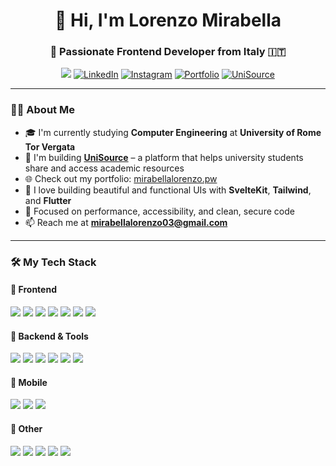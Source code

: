 <h1 align="center">👋 Hi, I'm Lorenzo Mirabella</h1>
<h3 align="center">🚀 Passionate Frontend Developer from Italy 🇮🇹</h3>

<p align="center">
  <a href="mailto:mirabellalorenzo03@gmail.com"><img src="https://img.shields.io/badge/email-mirabellalorenzo03@gmail.com-red?style=flat&logo=gmail"></a>
  <a href="https://linkedin.com/in/mirabellalorenzo" target="_blank"><img src="https://img.shields.io/badge/linkedin-%230077B5.svg?style=flat&logo=linkedin&logoColor=white" alt="LinkedIn"></a>
  <a href="https://instagram.com/mirabella_lorenzo_" target="_blank"><img src="https://img.shields.io/badge/instagram-%23E4405F.svg?style=flat&logo=instagram&logoColor=white" alt="Instagram"></a>
  <a href="https://mirabellalorenzo.pw" target="_blank"><img src="https://img.shields.io/badge/Portfolio-mirabellalorenzo.pw-informational?style=flat&logo=google-chrome&logoColor=white" alt="Portfolio"></a>
  <a href="https://unisource.site" target="_blank"><img src="https://img.shields.io/badge/Project-UniSource-blueviolet?style=flat&logo=vercel&logoColor=white" alt="UniSource"></a>
</p>

---

### 👨‍💻 About Me

- 🎓 I'm currently studying **Computer Engineering** at **University of Rome Tor Vergata**
- 💼 I'm building **[UniSource](https://unisource.site)** – a platform that helps university students share and access academic resources
- 🌐 Check out my portfolio: [mirabellalorenzo.pw](https://mirabellalorenzo.pw)
- 🧠 I love building beautiful and functional UIs with **SvelteKit**, **Tailwind**, and **Flutter**
- 🔐 Focused on performance, accessibility, and clean, secure code
- 📫 Reach me at **mirabellalorenzo03@gmail.com**

---

### 🛠️ My Tech Stack

#### 🚀 Frontend
<p>
  <img src="https://img.shields.io/badge/-Svelte-%23FF3E00?style=flat&logo=svelte&logoColor=white"/>
  <img src="https://img.shields.io/badge/-Flutter-%2302569B?style=flat&logo=flutter&logoColor=white"/>
  <img src="https://img.shields.io/badge/-HTML5-%23E34F26?style=flat&logo=html5&logoColor=white"/>
  <img src="https://img.shields.io/badge/-CSS3-%231572B6?style=flat&logo=css3&logoColor=white"/>
  <img src="https://img.shields.io/badge/-Tailwind-%2306B6D4?style=flat&logo=tailwind-css&logoColor=white"/>
  <img src="https://img.shields.io/badge/-JavaScript-%23F7DF1E?style=flat&logo=javascript&logoColor=black"/>
  <img src="https://img.shields.io/badge/-TypeScript-%23007ACC?style=flat&logo=typescript&logoColor=white"/>
</p>

#### 🔧 Backend & Tools
<p>
  <img src="https://img.shields.io/badge/-Node.js-%23339933?style=flat&logo=node.js&logoColor=white"/>
  <img src="https://img.shields.io/badge/-Firebase-%23FFCA28?style=flat&logo=firebase&logoColor=black"/>
  <img src="https://img.shields.io/badge/-Google Cloud-%234285F4?style=flat&logo=google-cloud&logoColor=white"/>
  <img src="https://img.shields.io/badge/-MySQL-%2300f?style=flat&logo=mysql&logoColor=white"/>
  <img src="https://img.shields.io/badge/-Git-%23F05032?style=flat&logo=git&logoColor=white"/>
  <img src="https://img.shields.io/badge/-Postman-%23FF6C37?style=flat&logo=postman&logoColor=white"/>
</p>

#### 📱 Mobile
<p>
  <img src="https://img.shields.io/badge/-Android-%233DDC84?style=flat&logo=android&logoColor=white"/>
  <img src="https://img.shields.io/badge/-Kotlin-%230095D5?style=flat&logo=kotlin&logoColor=white"/>
  <img src="https://img.shields.io/badge/-Dart-%230175C2?style=flat&logo=dart&logoColor=white"/>
</p>

#### 🧠 Other
<p>
  <img src="https://img.shields.io/badge/-Linux-%23FCC624?style=flat&logo=linux&logoColor=black"/>
  <img src="https://img.shields.io/badge/-Python-%2314354C?style=flat&logo=python&logoColor=white"/>
  <img src="https://img.shields.io/badge/-C-%2300599C?style=flat&logo=c&logoColor=white"/>
  <img src="https://img.shields.io/badge/-Java-%23ED8B00?style=flat&logo=java&logoColor=white"/>
  <img src="https://img.shields.io/badge/-Arduino-%2300979D?style=flat&logo=arduino&logoColor=white"/>
</p>
